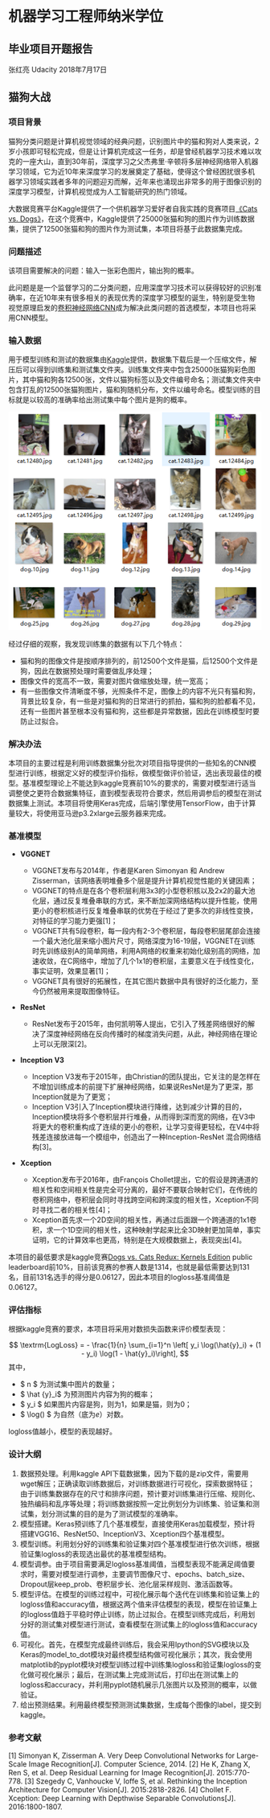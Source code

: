 # 机器学习工程师纳米学位

## 毕业项目开题报告

张红亮 Udacity
2018年7月17日
## 猫狗大战

### 项目背景

猫狗分类问题是计算机视觉领域的经典问题，识别图片中的猫和狗对人类来说，2岁小孩即可轻松完成，但是让计算机完成这一任务，却是曾经机器学习技术难以攻克的一座大山，直到30年前，深度学习之父杰弗里·辛顿将多层神经网络带入机器学习领域，它为近10年来深度学习的发展奠定了基础，使得这个曾经困扰很多机器学习领域实践者多年的问题迎刃而解，近年来也涌现出非常多的用于图像识别的深度学习模型，计算机视觉成为人工智能研究的热门领域。

大数据竞赛平台Kaggle提供了一个供机器学习爱好者自我实践的竞赛项目[《Cats vs. Dogs》](https://www.kaggle.com/c/dogs-vs-cats-redux-kernels-edition)，在这个竞赛中，Kaggle提供了25000张猫和狗的图片作为训练数据集，提供了12500张猫和狗的图片作为测试集，本项目将基于此数据集完成。

### 问题描述

该项目需要解决的问题：输入一张彩色图片，输出狗的概率。

此问题是是一个监督学习的二分类问题，应用深度学习技术可以获得较好的识别准确率，在近10年来有很多相关的表现优秀的深度学习模型的诞生，特别是受生物视觉原理启发的[卷积神经网络CNN](https://en.wikipedia.org/wiki/Convolutional_neural_network)成为解决此类问题的首选模型，本项目也将采用CNN模型。

### 输入数据

用于模型训练和测试的数据集由[Kaggle](https://www.kaggle.com/c/dogs-vs-cats-redux-kernels-edition/data)提供，数据集下载后是一个压缩文件，解压后可以得到训练集和测试集文件夹。训练集文件夹中包含25000张猫狗彩色图片，其中猫和狗各12500张，文件以猫狗标签以及文件编号命名；测试集文件夹中包含打乱的12500张猫狗图片，猫和狗随机分布，文件以编号命名。模型训练的目标就是以较高的准确率给出测试集中每个图片是狗的概率。

![数据集示例](./img/dataset.png)

经过仔细的观察，我发现训练集的数据有以下几个特点：
* 猫和狗的图像文件是按顺序排列的，前12500个文件是猫，后12500个文件是狗，因此在数据预处理时需要做乱序处理；
* 图像文件的宽高不一致，需要对图片做缩放处理，统一宽高；
* 有一些图像文件清晰度不够，光照条件不足，图像上的内容不光只有猫和狗，背景比较复杂，有一些是对猫和狗的日常进行的抓拍，猫和狗的脸都看不见，还有一些图片甚至根本没有猫和狗，这些都是异常数据，因此在训练模型时要防止过拟合。

### 解决办法

本项目的主要过程是利用训练数据集分批次对项目指导提供的一些知名的CNN模型进行训练，根据定义好的模型评价指标，做模型做评价验证，选出表现最佳的模型。基准模型理论上不能达到kaggle竞赛前10%的要求的，需要对模型进行适当调整使之更符合数据集特征，直到模型表现符合要求，然后用调参后的模型在测试数据集上测试。本项目将使用Keras完成，后端引擎使用TensorFlow，由于计算量较大，将使用亚马逊p3.2xlarge云服务器来完成。

### 基准模型

* **VGGNET**
  - VGGNET发布与2014年，作者是Karen Simonyan 和 Andrew Zisserman，该网络表明堆叠多个层是提升计算机视觉性能的关键因素；
  - VGGNET的特点是在各个卷积层利用3x3的小型卷积核以及2x2的最大池化层，通过反复堆叠串联的方式，来不断加深网络结构以提升性能，使用更小的卷积核进行反复堆叠串联的优势在于经过了更多次的非线性变换，对特征的学习能力更强[1]；
  - VGGNET共有5段卷积，每一段内有2-3个卷积层，每段卷积层尾部会连接一个最大池化层来缩小图片尺寸，网络深度为16-19层，VGGNET在训练时先训练级别A的简单网络，利用A网络的权重来初始化级别高的网络，加速收敛，在C网络中，增加了几个1x1的卷积层，主要意义在于线性变化，事实证明，效果显著[1]；
  - VGGNET具有很好的拓展性，在其它图片数据中具有很好的泛化能力，至今仍然被用来提取图像特征。

* **ResNet**
  - ResNet发布于2015年，由何凯明等人提出，它引入了残差网络很好的解决了深度神经网络在反向传播时的梯度消失问题，从此，神经网络在理论上可以无限深[2]。

* **Inception V3**
  - Inception V3发布于2015年，由Christian的团队提出，它关注的是怎样在不增加训练成本的前提下扩展神经网络，如果说ResNet是为了更深，那Inception就是为了更宽；
  - Inception V3引入了Inception模块进行降维，达到减少计算的目的，Inception模块将多个卷积层并行堆叠，从而得到深而宽的网络，在V3中将更大的卷积重构成了连续的更小的卷积，让学习变得更轻松，在V4中将残差连接放进每一个模组中，创造出了一种Inception-ResNet 混合网络结构[3]。

* **Xception**
  - Xception发布于2016年，由François Chollet提出，它的假设是跨通道的相关性和空间相关性是完全可分离的，最好不要联合映射它们，在传统的卷积网络中，卷积层会同时寻找跨空间和跨深度的相关性，Xception不同时寻找二者的相关性[4]；
  - Xception首先求一个2D空间的相关性，再通过后面跟一个跨通道的1x1卷积，求一个1D空间的相关性，这种映射学起来比全3D映射更加简单，事实证明，它的计算效率也更高，特别是在大规模数据上，表现突出[4]。

本项目的最低要求是kaggle竞赛[Dogs vs. Cats Redux: Kernels Edition](https://www.kaggle.com/c/dogs-vs-cats-redux-kernels-edition/leaderboard) public leaderboard前10%，目前该竞赛的参赛人数是1314，也就是最低需要达到131名，目前131名选手的得分是0.06127，因此本项目的logloss基准阈值是0.06127。

### 评估指标

根据kaggle竞赛的要求，本项目将采用对数损失函数来评价模型表现：

$$
\textrm{LogLoss} = - \frac{1}{n} \sum_{i=1}^n \left[ y_i \log(\hat{y}_i) + (1 - y_i) \log(1 - \hat{y}_i)\right],
$$
其中，

* $ n $ 为测试集中图片的数量；
* $ \hat {y}_i​$ 为预测图片内容为狗的概率；
* $ y_i $ 如果图片内容是狗，则为1，如果是猫，则为0；
* $ \log() $ 为自然（底为$e$）对数。

logloss值越小，模型的表现越好。

### 设计大纲

1. 数据预处理。利用kaggle API下载数据集，因为下载的是zip文件，需要用wget解压；正确读取训练数据后，对训练数据进行可视化，探索数据特征；由于训练集数据存在的尺寸和排序问题，预计要对训练集进行压缩、规则化、独热编码和乱序等处理；将训练数据按照一定比例划分为训练集、验证集和测试集，划分测试集的目的是为了测试模型的准确率。
2. 模型搭建。Keras预训练了几个基准模型，直接使用Keras加载模型，预计将搭建VGG16、ResNet50、InceptionV3、Xception四个基准模型。
3. 模型训练。利用划分好的训练集和验证集对四个基准模型进行依次训练，根据验证集logloss的表现选出最优的基准模型结构。
4. 模型调参。由于项目需要满足logloss基准阈值，当模型表现不能满足阈值要求时，需要对模型进行调参，主要调节图像尺寸、epochs、batch_size、Dropout层keep_prob、卷积层步长、池化层采样规则、激活函数等。
5. 模型评估。在模型的训练过程中，可视化展示每个迭代在训练集和验证集上的logloss值和accuracy值，根据这两个值来评估模型的表现，模型在验证集上的logloss值趋于平稳时停止训练，防止过拟合。在模型训练完成后，利用划分好的测试集对模型进行测试，查看模型在测试集上的logloss值和accuracy值。
6. 可视化。首先，在模型完成最终训练后，我会采用Ipython的SVG模块以及Keras的model_to_dot模块对最终模型结构做可视化展示；其次，我会使用matplotlib的pyplot模块对模型训练过程中训练集logloss和验证集logloss的变化做可视化展示；最后，在测试集上完成测试后，打印出在测试集上的logloss和accuracy，并利用pyplot随机展示几张图片以及预测的概率，以做验证。
7. 给出预测结果。利用最终模型预测测试集数据，生成每个图像的label，提交到kaggle。

### 参考文献
[1] Simonyan K, Zisserman A. Very Deep Convolutional Networks for Large-Scale Image Recognition[J]. Computer Science, 2014.
[2] He K, Zhang X, Ren S, et al. Deep Residual Learning for Image Recognition[J]. 2015:770-778.
[3] Szegedy C, Vanhoucke V, Ioffe S, et al. Rethinking the Inception Architecture for Computer Vision[J]. 2015:2818-2826.
[4] Chollet F. Xception: Deep Learning with Depthwise Separable Convolutions[J]. 2016:1800-1807.
